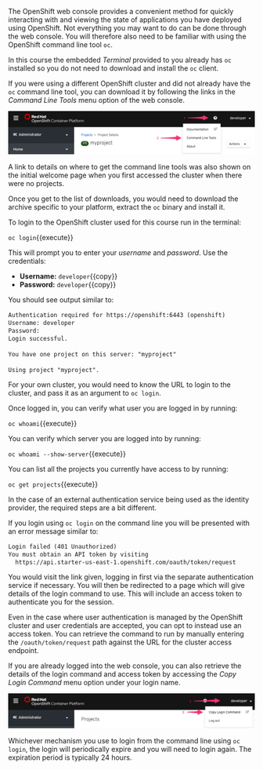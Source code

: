 The OpenShift web console provides a convenient method for quickly interacting with and viewing the state of applications you have deployed using OpenShift. Not everything you may want to do can be done through the web console. You will therefore also need to be familiar with using the OpenShift command line tool ``oc``.

In this course the embedded _Terminal_ provided to you already has ``oc`` installed so you do not need to download and install the ``oc`` client.

If you were using a different OpenShift cluster and did not already have the ``oc`` command line tool, you can download it by following the links in the _Command Line Tools_ menu option of the web console.

![Command Line Tools](../../assets/introduction/cluster-access/02-command-line-tools.png)

A link to details on where to get the command line tools was also shown on the initial welcome page when you first accessed the cluster when there were no projects.

Once you get to the list of downloads, you would need to download the archive specific to your platform, extract the ``oc`` binary and install it.

To login to the OpenShift cluster used for this course run in the terminal:

``oc login``{{execute}}

This will prompt you to enter your _username_ and _password_. Use the credentials:

* **Username:** ``developer``{{copy}}
* **Password:** ``developer``{{copy}}

You should see output similar to:

```
Authentication required for https://openshift:6443 (openshift)
Username: developer
Password:
Login successful.

You have one project on this server: "myproject"

Using project "myproject".
```

For your own cluster, you would need to know the URL to login to the cluster, and pass it as an argument to ``oc login``.

Once logged in, you can verify what user you are logged in by running:

``oc whoami``{{execute}}

You can verify which server you are logged into by running:

``oc whoami --show-server``{{execute}}

You can list all the projects you currently have access to by running:

``oc get projects``{{execute}}

In the case of an external authentication service being used as the identity provider, the required steps are a bit different.

If you login using ``oc login`` on the command line you will be presented with an error message similar to:

```
Login failed (401 Unauthorized)
You must obtain an API token by visiting
  https://api.starter-us-east-1.openshift.com/oauth/token/request
```

You would visit the link given, logging in first via the separate authentication service if necessary. You will then be redirected to a page which will give details of the login command to use. This will include an access token to authenticate you for the session.

Even in the case where user authentication is managed by the OpenShift cluster and user credentials are accepted, you can opt to instead use an access token. You can retrieve the command to run by manually entering the ``/oauth/token/request`` path against the URL for the cluster access endpoint.

If you are already logged into the web console, you can also retrieve the details of the login command and access token by accessing the _Copy Login Command_ menu option under your login name.

 ![Request Access Token](../../assets/introduction/cluster-access/02-login-access-token.png)

Whichever mechanism you use to login from the command line using ``oc login``, the login will periodically expire and you will need to login again. The expiration period is typically 24 hours.
